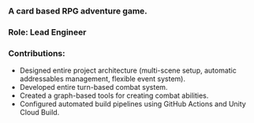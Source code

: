 <!-- Dummy line to ensure proper rendering -->

### A card based RPG adventure game.

### **Role:** Lead Engineer

### **Contributions**:
* Designed entire project architecture (multi-scene setup, automatic addressables management, flexible event system).
* Developed entire turn-based combat system.
* Created a graph-based tools for creating combat abilities.
* Configured automated build pipelines using GitHub Actions and Unity Cloud Build.